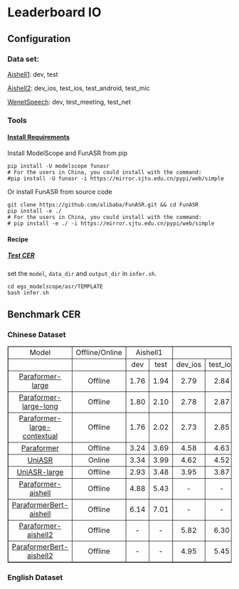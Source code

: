 # Leaderboard IO


## Configuration
### Data set:
[Aishell1](https://www.openslr.org/33/): dev, test

[Aishell2](https://www.aishelltech.com/aishell_2): dev_ios, test_ios, test_android, test_mic

[WenetSpeech](https://github.com/wenet-e2e/WenetSpeech): dev, test_meeting, test_net


### Tools
#### [Install Requirements](https://alibaba-damo-academy.github.io/FunASR/en/installation/installation.html#installation)

Install ModelScope and FunASR from pip
```shell
pip install -U modelscope funasr
# For the users in China, you could install with the command:
#pip install -U funasr -i https://mirror.sjtu.edu.cn/pypi/web/simple
```

Or install FunASR from source code
```shell
git clone https://github.com/alibaba/FunASR.git && cd FunASR
pip install -e ./
# For the users in China, you could install with the command:
# pip install -e ./ -i https://mirror.sjtu.edu.cn/pypi/web/simple
```


#### Recipe


##### [Test CER](https://alibaba-damo-academy.github.io/FunASR/en/modelscope_pipeline/asr_pipeline.html#inference-with-multi-thread-cpus-or-multi-gpus)
set the `model`, `data_dir` and `output_dir` in `infer.sh`.
```shell
cd egs_modelscope/asr/TEMPLATE
bash infer.sh
```

## Benchmark CER


### Chinese Dataset


<table border="1">
    <tr align="center">
        <td style="border: 1px solid">Model</td>
        <td style="border: 1px solid">Offline/Online</td>
        <td colspan="2" style="border: 1px solid">Aishell1</td>
        <td colspan="4" style="border: 1px solid">Aishell2</td>
        <td colspan="3" style="border: 1px solid">WenetSpeech</td>
    </tr>
    <tr align="center">
        <td style="border: 1px solid"></td>
        <td style="border: 1px solid"></td>
        <td style="border: 1px solid">dev</td> 
        <td style="border: 1px solid">test</td>
        <td style="border: 1px solid">dev_ios</td>
        <td style="border: 1px solid">test_ios</td>
        <td style="border: 1px solid">test_android</td>
        <td style="border: 1px solid">test_mic</td>
        <td style="border: 1px solid">dev</td>
        <td style="border: 1px solid">test_meeting</td>
        <td style="border: 1px solid">test_net</td>
    </tr>
    <tr align="center">
        <td style="border: 1px solid"> <a href="https://www.modelscope.cn/models/damo/speech_paraformer-large_asr_nat-zh-cn-16k-common-vocab8404-pytorch/summary">Paraformer-large</a> </td>
        <td style="border: 1px solid">Offline</td>
        <td style="border: 1px solid">1.76</td>
        <td style="border: 1px solid">1.94</td>
        <td style="border: 1px solid">2.79</td>
        <td style="border: 1px solid">2.84</td>
        <td style="border: 1px solid">3.08</td>
        <td style="border: 1px solid">3.03</td>
        <td style="border: 1px solid">3.43</td>
        <td style="border: 1px solid">7.01</td>
        <td style="border: 1px solid">6.66</td>
    </tr>
    <tr align="center">
        <td style="border: 1px solid"> <a href="https://www.modelscope.cn/models/damo/speech_paraformer-large-vad-punc_asr_nat-zh-cn-16k-common-vocab8404-pytorch/summary">Paraformer-large-long</a> </td> 
        <td style="border: 1px solid">Offline</td>      
        <td style="border: 1px solid">1.80</td>
        <td style="border: 1px solid">2.10</td>
        <td style="border: 1px solid">2.78</td>
        <td style="border: 1px solid">2.87</td>
        <td style="border: 1px solid">3.12</td>
        <td style="border: 1px solid">3.11</td>
        <td style="border: 1px solid">3.44</td>
        <td style="border: 1px solid">13.28</td>
        <td style="border: 1px solid">7.08</td>
    </tr>
    <tr align="center">
        <td style="border: 1px solid"> <a href="https://www.modelscope.cn/models/damo/speech_paraformer-large-contextual_asr_nat-zh-cn-16k-common-vocab8404/summary">Paraformer-large-contextual</a> </td>
        <td style="border: 1px solid">Offline</td>
        <td style="border: 1px solid">1.76</td>
        <td style="border: 1px solid">2.02</td>
        <td style="border: 1px solid">2.73</td>
        <td style="border: 1px solid">2.85</td>
        <td style="border: 1px solid">2.98</td>
        <td style="border: 1px solid">2.95</td>
        <td style="border: 1px solid">3.42</td>
        <td style="border: 1px solid">7.16</td>
        <td style="border: 1px solid">6.72</td>
    </tr>
    <tr align="center">
        <td style="border: 1px solid"> <a href="https://modelscope.cn/models/damo/speech_paraformer_asr_nat-zh-cn-16k-common-vocab8358-tensorflow1/summary">Paraformer</a> </td> 
        <td style="border: 1px solid">Offline</td>
        <td style="border: 1px solid">3.24</td>
        <td style="border: 1px solid">3.69</td>
        <td style="border: 1px solid">4.58</td>
        <td style="border: 1px solid">4.63</td>
        <td style="border: 1px solid">4.83</td>
        <td style="border: 1px solid">4.71</td>
        <td style="border: 1px solid">4.19</td>
        <td style="border: 1px solid">8.32</td>
        <td style="border: 1px solid">9.19</td>
    </tr>
   <tr align="center">
        <td style="border: 1px solid"> <a href="https://modelscope.cn/models/damo/speech_UniASR_asr_2pass-zh-cn-16k-common-vocab8358-tensorflow1-online/summary">UniASR</a> </td> 
        <td style="border: 1px solid">Online</td>
        <td style="border: 1px solid">3.34</td>
        <td style="border: 1px solid">3.99</td>
        <td style="border: 1px solid">4.62</td>
        <td style="border: 1px solid">4.52</td>
        <td style="border: 1px solid">4.77</td>
        <td style="border: 1px solid">4.73</td>
        <td style="border: 1px solid">4.51</td>
        <td style="border: 1px solid">10.63</td>
        <td style="border: 1px solid">9.70</td>
    </tr>
   <tr align="center">
        <td style="border: 1px solid"> <a href="https://modelscope.cn/models/damo/speech_UniASR-large_asr_2pass-zh-cn-16k-common-vocab8358-tensorflow1-offline/summary">UniASR-large</a> </td> 
        <td style="border: 1px solid">Offline</td>      
        <td style="border: 1px solid">2.93</td>
        <td style="border: 1px solid">3.48</td>
        <td style="border: 1px solid">3.95</td>
        <td style="border: 1px solid">3.87</td>
        <td style="border: 1px solid">4.11</td>
        <td style="border: 1px solid">4.11</td>
        <td style="border: 1px solid">4.16</td>
        <td style="border: 1px solid">10.09</td>
        <td style="border: 1px solid">8.69</td>
    </tr>
    <tr align="center">
        <td style="border: 1px solid"> <a href="https://www.modelscope.cn/models/damo/speech_paraformer_asr_nat-aishell1-pytorch/summary">Paraformer-aishell</a> </td>
        <td style="border: 1px solid">Offline</td>
        <td style="border: 1px solid">4.88</td>
        <td style="border: 1px solid">5.43</td>
        <td style="border: 1px solid">-</td>
        <td style="border: 1px solid">-</td>
        <td style="border: 1px solid">-</td>
        <td style="border: 1px solid">-</td>
        <td style="border: 1px solid">-</td>
        <td style="border: 1px solid">-</td>
        <td style="border: 1px solid">-</td>
    </tr>
   <tr align="center">
        <td style="border: 1px solid"> <a href="https://modelscope.cn/models/damo/speech_paraformerbert_asr_nat-zh-cn-16k-aishell1-vocab4234-pytorch/summary">ParaformerBert-aishell</a> </td>
        <td style="border: 1px solid">Offline</td>
        <td style="border: 1px solid">6.14</td>
        <td style="border: 1px solid">7.01</td>
        <td style="border: 1px solid">-</td>
        <td style="border: 1px solid">-</td>
        <td style="border: 1px solid">-</td>
        <td style="border: 1px solid">-</td>
        <td style="border: 1px solid">-</td>
        <td style="border: 1px solid">-</td>
        <td style="border: 1px solid">-</td>
    </tr>
   <tr align="center">
        <td style="border: 1px solid"> <a href="https://www.modelscope.cn/models/damo/speech_paraformer_asr_nat-zh-cn-16k-aishell2-vocab5212-pytorch/summary">Paraformer-aishell2</a> </td> 
        <td style="border: 1px solid">Offline</td>
        <td style="border: 1px solid">-</td>
        <td style="border: 1px solid">-</td>
        <td style="border: 1px solid">5.82</td>
        <td style="border: 1px solid">6.30</td>
        <td style="border: 1px solid">6.60</td>
        <td style="border: 1px solid">5.83</td>
        <td style="border: 1px solid">-</td>
        <td style="border: 1px solid">-</td>
        <td style="border: 1px solid">-</td>
    </tr>
   <tr align="center">
        <td style="border: 1px solid"> <a href="https://www.modelscope.cn/models/damo/speech_paraformerbert_asr_nat-zh-cn-16k-aishell2-vocab5212-pytorch/summary">ParaformerBert-aishell2</a> </td> 
        <td style="border: 1px solid">Offline</td>
        <td style="border: 1px solid">-</td>
        <td style="border: 1px solid">-</td>
        <td style="border: 1px solid">4.95</td>
        <td style="border: 1px solid">5.45</td>
        <td style="border: 1px solid">5.59</td>
        <td style="border: 1px solid">5.83</td>
        <td style="border: 1px solid">-</td>
        <td style="border: 1px solid">-</td>
        <td style="border: 1px solid">-</td>
    </tr>
</table>


### English Dataset

